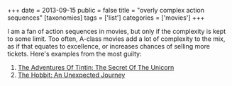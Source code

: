 +++
date = 2013-09-15
public = false
title = "overly complex action sequences"
[taxonomies]
tags = ['list']
categories = ['movies']
+++

I am a fan of action sequences in movies, but only if the complexity is
kept to some limit. Too often, A-class movies add a lot of complexity to
the mix, as if that equates to excellence, or increases chances of
selling more tickets. Here's examples from the most guilty:

1.  [The Adventures Of Tintin: The Secret Of The Unicorn]
2.  [The Hobbit: An Unexpected Journey]

  [The Adventures Of Tintin: The Secret Of The Unicorn]: http://tshepang.net/the-adventures-of-tintin-the-secret-of-the-unicorn-2011
  [The Hobbit: An Unexpected Journey]: http://tshepang.net/the-hobbit-an-unexpected-journey-2012
